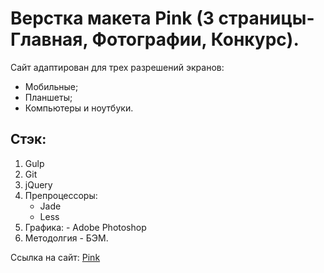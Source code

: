 # Верстка макета Pink (3 страницы- Главная, Фотографии, Конкурс).
   Сайт адаптирован для трех разрешений экранов:
   - Мобильные;
   - Планшеты;
   - Компьютеры и ноутбуки.
   
   
## Стэк:
   1. Gulp
   2. Git
   3. jQuery
   3. Препроцессоры:
      - Jade
      - Less
   4. Графика:
     - Adobe Photoshop
   5. Методолгия - БЭМ.

   Ссылка на сайт: [Pink](http://pink.stepanov-itpark.ru/)
